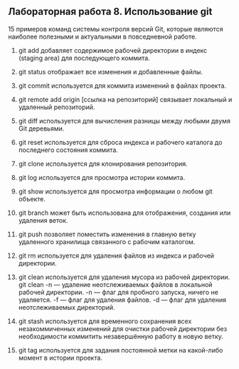 ## Лабораторная работа 8. Использование git
15 примеров команд системы контроля версий Git, которые являются наиболее полезными и актуальными в повседневной работе.

1. git add
добавляет содержимое рабочей директории в индекс (staging area) для последующего коммита.

2. git status
отображает все изменения и добавленные файлы.

3. git commit
используется для коммита изменений в файлах проекта. 

4. git remote add origin [ссылка на репозиторий]
связывает локальный и удаленный репозиторий.

5. git diff
используется для вычисления разницы между любыми двумя Git деревьями. 

6. git reset
используется для сброса индекса и рабочего каталога до последнего состояния коммита.

7. git clone
используется для клонирования репозитория.

8. git log
используется для просмотра истории коммита.

9. git show
используется для просмотра информации о любом git объекте.

10. git branch
может быть использована для отображения, создания или удаления веток. 

11. git push
позволяет поместить изменения в главную ветку удаленного хранилища связанного с рабочим каталогом.

12. git rm
используется для удаления файлов из индекса и рабочей директории.

13. git clean
используется для удаления мусора из рабочей директории. git clean -n — удаление неотслеживаемых файлов в локальной рабочей директории. -n — флаг для пробного запуска, ничего не удаляется. -f — флаг для удаления файлов. -d — флаг для удаления неотслеживаемых директорий.

14. git stash
используется для временного сохранения всех незакоммиченных изменений для очистки рабочей директории без необходимости коммитить незавершённую работу в новую ветку.

15. git tag
используется для задания постоянной метки на какой-либо момент в истории проекта.
